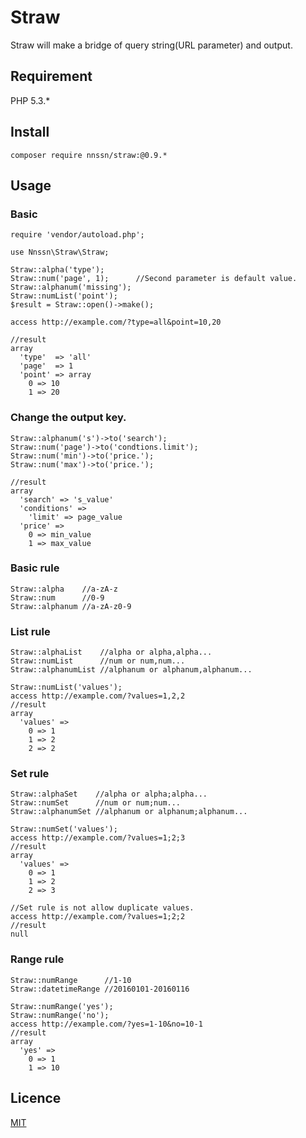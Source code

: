 Straw
====
Straw will make a bridge of query string\(URL parameter\) and output.

## Requirement
PHP 5.3.*

## Install
```
composer require nnssn/straw:@0.9.*
```

## Usage
### Basic
```
require 'vendor/autoload.php';

use Nnssn\Straw\Straw;

Straw::alpha('type');
Straw::num('page', 1);      //Second parameter is default value.
Straw::alphanum('missing');
Straw::numList('point');
$result = Straw::open()->make();

access http://example.com/?type=all&point=10,20

//result
array
  'type'  => 'all'
  'page'  => 1
  'point' => array
    0 => 10
    1 => 20
```

### Change the output key.
```
Straw::alphanum('s')->to('search');
Straw::num('page')->to('condtions.limit');
Straw::num('min')->to('price.');
Straw::num('max')->to('price.');

//result
array
  'search' => 's_value'
  'conditions' =>
    'limit' => page_value
  'price' =>
    0 => min_value
    1 => max_value
```

### Basic rule
```
Straw::alpha    //a-zA-z
Straw::num      //0-9
Straw::alphanum //a-zA-z0-9
```

### List rule
```
Straw::alphaList    //alpha or alpha,alpha...
Straw::numList      //num or num,num...
Straw::alphanumList //alphanum or alphanum,alphanum...

Straw::numList('values');
access http://example.com/?values=1,2,2
//result
array
  'values' =>
    0 => 1
    1 => 2
    2 => 2
```

### Set rule
```
Straw::alphaSet    //alpha or alpha;alpha...
Straw::numSet      //num or num;num...
Straw::alphanumSet //alphanum or alphanum;alphanum...

Straw::numSet('values');
access http://example.com/?values=1;2;3
//result
array
  'values' =>
    0 => 1
    1 => 2
    2 => 3

//Set rule is not allow duplicate values.
access http://example.com/?values=1;2;2
//result
null
```

### Range rule
```
Straw::numRange      //1-10
Straw::datetimeRange //20160101-20160116

Straw::numRange('yes');
Straw::numRange('no');
access http://example.com/?yes=1-10&no=10-1
//result
array
  'yes' =>
    0 => 1
    1 => 10
```

## Licence

[MIT](http://opensource.org/licenses/mit-license.php)